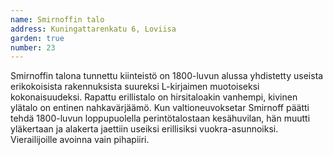 ```yaml
---
name: Smirnoffin talo
address: Kuningattarenkatu 6, Loviisa
garden: true
number: 23
---
```

Smirnoffin talona tunnettu kiinteistö on 1800-luvun alussa yhdistetty useista erikokoisista rakennuksista suureksi L-kirjaimen muotoiseksi kokonaisuudeksi. Rapattu erillistalo on hirsitaloakin vanhempi, kivinen ylätalo on entinen nahkavärjäämö. Kun valtioneuvoksetar Smirnoff päätti tehdä 1800-luvun loppupuolella perintötalostaan kesähuvilan, hän muutti yläkertaan ja alakerta jaettiin useiksi erillisiksi vuokra-asunnoiksi. Vierailijoille avoinna vain pihapiiri.
